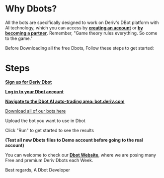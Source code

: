 # Why Dbots?
All the bots are specifically designed to work on Deriv's DBot platform with AI technology, which you can access by <b><a href="https://dboty.com/Deriv-github">creating an account</a></b> or <b><a href="https://dboty.com/Deriv-github">by becoming a partner</a></b>. Remember, "Game theory rules everything. So come to the game."


Before Downloading all the free Dbots, Follow these steps to get started:

# Steps
<b><a href="https://dboty.com/Deriv-github">Sign up for Deriv Dbot</a></b>

<b><a href="https://dboty.com/Deriv-github">Log in to your Dbot account</a></b>

<b><a href="https://dboty.com/Deriv-github">Navigate to the Dbot AI auto-trading area: bot.deriv.com</a></b>

<a href="https://github.com/DerivBots/Free-Dbots/archive/refs/heads/main.zip">Download all of our bots here</a>

Upload the bot you want to use in Dbot

Click "Run" to get started to see the results

<b>(Test all new Dbots files to Demo account before going to the real account)</b>
  
You can welcome to check our <b><a href="https://dboty.com">Dbot Website</a></b>, where we are posing many Free and premium Deriv Dbots each Week.
  
Best regards, A Dbot Developer
